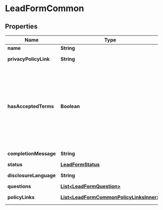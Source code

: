 

# LeadFormCommon

## Properties

Name | Type | Description | Notes
------------ | ------------- | ------------- | -------------
**name** | **String** | Internal name of the lead form. |  [optional]
**privacyPolicyLink** | **String** | A link to the advertiser&#39;s privacy policy. This will be included in the lead form&#39;s disclosure language. |  [optional]
**hasAcceptedTerms** | **Boolean** | Whether the advertiser has accepted Pinterest&#39;s terms of service for creating a lead ad.  By sending us TRUE for this parameter, you agree that (i) you will use any personal information received in compliance with the privacy policy you share with Pinterest, and (ii) you will comply with Pinterest&#39;s &lt;a href&#x3D;\&quot;https://policy.pinterest.com/en/lead-ad-terms\&quot;&gt;Lead Ad Terms&lt;/a&gt;. As a reminder, all advertising on Pinterest is subject to the &lt;a href&#x3D;\&quot;https://business.pinterest.com/en/pinterest-advertising-services-agreement/\&quot;&gt;Pinterest Advertising Services Agreement&lt;/a&gt; or an equivalent agreement as set forth on an IO |  [optional]
**completionMessage** | **String** | A message for people who complete the form to let them know what happens next. |  [optional]
**status** | [**LeadFormStatus**](LeadFormStatus.md) |  |  [optional]
**disclosureLanguage** | **String** | Additional disclosure language to be included in the lead form. |  [optional]
**questions** | [**List&lt;LeadFormQuestion&gt;**](LeadFormQuestion.md) | List of questions to be displayed on the lead form. |  [optional]
**policyLinks** | [**List&lt;LeadFormCommonPolicyLinksInner&gt;**](LeadFormCommonPolicyLinksInner.md) | List of additional policy links to be displayed on the lead form. |  [optional]




